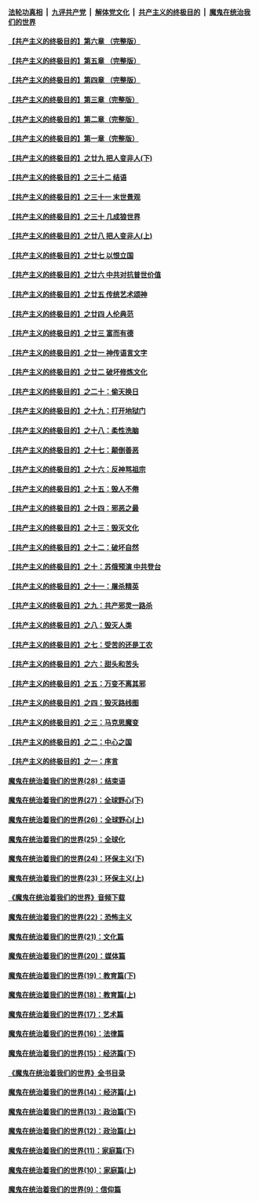 ####  [法轮功真相](../../../../basic/blob/master/README.md?t=12300826) &nbsp;|&nbsp; [九评共产党](../../../../9ping.md/blob/master/README.md?t=12300826) &nbsp;|&nbsp; [解体党文化](../../../../jtdwh.md/blob/master/README.md?t=12300826)  &nbsp;|&nbsp; [共产主义的终极目的](../../../../gczydzjmd.md/blob/master/README.md?t=12300826) &nbsp;|&nbsp; [魔鬼在统治我们的世界](../../../../mgztzwmdsj.md/blob/master/README.md?t=12300826) 

#### [【共产主义的终极目的】第六章 （完整版）](../pages/nsc422/n11428913.md?t=12300826) 

#### [【共产主义的终极目的】第五章 （完整版）](../pages/nsc422/n11428912.md?t=12300826) 

#### [【共产主义的终极目的】第四章 （完整版）](../pages/nsc422/n11428907.md?t=12300826) 

#### [【共产主义的终极目的】第三章（完整版）](../pages/nsc422/n11428848.md?t=12300826) 

#### [【共产主义的终极目的】第二章（完整版）](../pages/nsc422/n11428831.md?t=12300826) 

#### [【共产主义的终极目的】第一章（完整版）](../pages/nsc422/n11417651.md?t=12300826) 

#### [【共产主义的终极目的】之廿九 把人变非人(下)](../pages/nsc422/n11344140.md?t=12300826) 

#### [【共产主义的终极目的】之三十二 结语](../pages/nsc422/n11360535.md?t=12300826) 

#### [【共产主义的终极目的】之三十一 末世景观](../pages/nsc422/n11351129.md?t=12300826) 

#### [【共产主义的终极目的】之三十 几成狼世界](../pages/nsc422/n11348280.md?t=12300826) 

#### [【共产主义的终极目的】之廿八 把人变非人(上)](../pages/nsc422/n11340492.md?t=12300826) 

#### [【共产主义的终极目的】之廿七 以恨立国](../pages/nsc422/n11336944.md?t=12300826) 

#### [【共产主义的终极目的】之廿六 中共对抗普世价值](../pages/nsc422/n11324785.md?t=12300826) 

#### [【共产主义的终极目的】之廿五 传统艺术颂神](../pages/nsc422/n11296396.md?t=12300826) 

#### [【共产主义的终极目的】之廿四 人伦典范](../pages/nsc422/n11296397.md?t=12300826) 

#### [【共产主义的终极目的】之廿三 富而有德](../pages/nsc422/n11283598.md?t=12300826) 

#### [【共产主义的终极目的】之廿一 神传语言文字](../pages/nsc422/n11263265.md?t=12300826) 

#### [【共产主义的终极目的】之廿二 破坏修炼文化](../pages/nsc422/n11245728.md?t=12300826) 

#### [【共产主义的终极目的】之二十：偷天换日](../pages/nsc422/n11238846.md?t=12300826) 

#### [【共产主义的终极目的】之十九：打开地狱门](../pages/nsc422/n11206376.md?t=12300826) 

#### [【共产主义的终极目的】之十八：柔性洗脑](../pages/nsc422/n11199994.md?t=12300826) 

#### [【共产主义的终极目的】之十七：颠倒善恶](../pages/nsc422/n11179782.md?t=12300826) 

#### [【共产主义的终极目的】之十六：反神骂祖宗](../pages/nsc422/n11166798.md?t=12300826) 

#### [【共产主义的终极目的】之十五：毁人不倦](../pages/nsc422/n11166792.md?t=12300826) 

#### [【共产主义的终极目的】之十四：邪恶之最](../pages/nsc422/n11150249.md?t=12300826) 

#### [【共产主义的终极目的】之十三：毁灭文化](../pages/nsc422/n11135227.md?t=12300826) 

#### [【共产主义的终极目的】之十二：破坏自然](../pages/nsc422/n11135214.md?t=12300826) 

#### [【共产主义的终极目的】之十：苏俄预演 中共登台](../pages/nsc422/n11118424.md?t=12300826) 

#### [【共产主义的终极目的】之十一：屠杀精英](../pages/nsc422/n11118442.md?t=12300826) 

#### [【共产主义的终极目的】之九：共产邪灵一路杀](../pages/nsc422/n11114139.md?t=12300826) 

#### [【共产主义的终极目的】之八：毁灭人类](../pages/nsc422/n11108503.md?t=12300826) 

#### [【共产主义的终极目的】之七：受苦的还是工农](../pages/nsc422/n11101809.md?t=12300826) 

#### [【共产主义的终极目的】之六：甜头和苦头](../pages/nsc422/n11096971.md?t=12300826) 

#### [【共产主义的终极目的】之五：万变不离其邪](../pages/nsc422/n11091285.md?t=12300826) 

#### [【共产主义的终极目的】之四：毁灭路线图](../pages/nsc422/n11086284.md?t=12300826) 

#### [【共产主义的终极目的】之三：马克思魔变](../pages/nsc422/n11061941.md?t=12300826) 

#### [【共产主义的终极目的】之二：中心之国](../pages/nsc422/n11047728.md?t=12300826) 

#### [【共产主义的终极目的】之一：序言](../pages/nsc422/n11086077.md?t=12300826) 

#### [魔鬼在统治着我们的世界(28)：结束语](../pages/nsc422/n10936246.md?t=12300826) 

#### [魔鬼在统治着我们的世界(27)：全球野心(下)](../pages/nsc422/n10928319.md?t=12300826) 

#### [魔鬼在统治着我们的世界(26)：全球野心(上)](../pages/nsc422/n10900318.md?t=12300826) 

#### [魔鬼在统治着我们的世界(25)：全球化](../pages/nsc422/n10788205.md?t=12300826) 

#### [魔鬼在统治着我们的世界(24)：环保主义(下)](../pages/nsc422/n10695307.md?t=12300826) 

#### [魔鬼在统治着我们的世界(23)：环保主义(上)](../pages/nsc422/n10688613.md?t=12300826) 

#### [《魔鬼在统治着我们的世界》音频下载](../pages/nsc422/n10635553.md?t=12300826) 

#### [魔鬼在统治着我们的世界(22)：恐怖主义](../pages/nsc422/n10614727.md?t=12300826) 

#### [魔鬼在统治着我们的世界(21)：文化篇](../pages/nsc422/n10597706.md?t=12300826) 

#### [魔鬼在统治着我们的世界(20)：媒体篇](../pages/nsc422/n10586579.md?t=12300826) 

#### [魔鬼在统治着我们的世界(19)：教育篇(下)](../pages/nsc422/n10564808.md?t=12300826) 

#### [魔鬼在统治着我们的世界(18)：教育篇(上)](../pages/nsc422/n10526970.md?t=12300826) 

#### [魔鬼在统治着我们的世界(17)：艺术篇](../pages/nsc422/n10499093.md?t=12300826) 

#### [魔鬼在统治着我们的世界(16)：法律篇](../pages/nsc422/n10485969.md?t=12300826) 

#### [魔鬼在统治着我们的世界(15)：经济篇(下)](../pages/nsc422/n10469975.md?t=12300826) 

#### [《魔鬼在统治着我们的世界》全书目录](../pages/nsc422/n10464261.md?t=12300826) 

#### [魔鬼在统治着我们的世界(14)：经济篇(上)](../pages/nsc422/n10457370.md?t=12300826) 

#### [魔鬼在统治着我们的世界(13)：政治篇(下)](../pages/nsc422/n10448270.md?t=12300826) 

#### [魔鬼在统治着我们的世界(12)：政治篇(上)](../pages/nsc422/n10444576.md?t=12300826) 

#### [魔鬼在统治着我们的世界(11)：家庭篇(下)](../pages/nsc422/n10440961.md?t=12300826) 

#### [魔鬼在统治着我们的世界(10)：家庭篇(上)](../pages/nsc422/n10435448.md?t=12300826) 

#### [魔鬼在统治着我们的世界(9)：信仰篇](../pages/nsc422/n10432159.md?t=12300826) 

